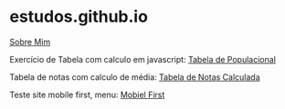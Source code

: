 # estudos.github.io


<html>
    <body>
        <a href="https://claudiorico.github.io/estudos.github.io/Curso%20HTML/d005/index.html" target="_self">Sobre Mim </a>
        <p>Exercício de Tabela com calculo em javascript: <a
                href="https://claudiorico.github.io/estudos.github.io/Curso%20HTML/ex023/tabela002.html"
                target="_self">Tabela de Populacional</a>
        </p>
        <p>Tabela de notas com calculo de média: <a
                href="https://claudiorico.github.io/estudos.github.io/Curso%20HTML/d014/index.html" target="_self">Tabela de
                Notas Calculada</a>
        </p>
        <p>Teste site mobile first, menu: <a
                href="https://claudiorico.github.io/estudos.github.io/Curso%20HTML/ex026/mq005/index.html"
                target="_self">Mobiel First</a>
        </p>
    </body>
</html>

